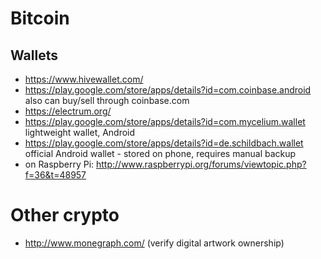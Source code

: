 
# Bitcoin

## Wallets

 - https://www.hivewallet.com/
 - https://play.google.com/store/apps/details?id=com.coinbase.android also can buy/sell through coinbase.com
 - https://electrum.org/
 - https://play.google.com/store/apps/details?id=com.mycelium.wallet lightweight wallet, Android
 - https://play.google.com/store/apps/details?id=de.schildbach.wallet official Android wallet - stored on phone, requires manual backup
 - on Raspberry Pi: http://www.raspberrypi.org/forums/viewtopic.php?f=36&t=48957

# Other crypto

 - http://www.monegraph.com/ (verify digital artwork ownership)
